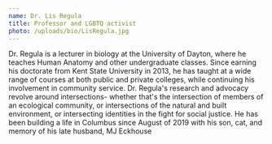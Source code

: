 ```yaml
---
name: Dr. Lis Regula
title: Professor and LGBTQ activist
photo: /uploads/bio/LisRegula.jpg
---
```

Dr. Regula is a lecturer in biology at the University of Dayton, where he teaches Human Anatomy and other undergraduate classes. Since earning his doctorate from Kent State University in 2013, he has taught at a wide range of courses at both public and private colleges, while continuing his involvement in community service. Dr. Regula's research and advocacy revolve around intersections- whether that's the intersection of members of an ecological community, or intersections of the natural and built environment, or intersecting identities in the fight for social justice. He has been building a life in Columbus since August of 2019 with his son, cat, and memory of his late husband, MJ Eckhouse
